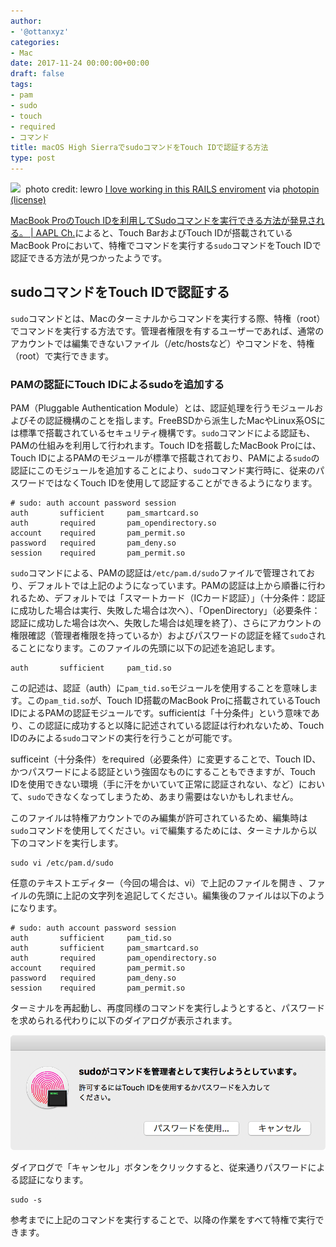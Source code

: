 ```yaml
---
author:
- '@ottanxyz'
categories:
- Mac
date: 2017-11-24 00:00:00+00:00
draft: false
tags:
- pam
- sudo
- touch
- required
- コマンド
title: macOS High SierraでsudoコマンドをTouch IDで認証する方法
type: post
---
```


![](171124-5a17d0bf5b9b9.png)
 photo credit: lewro [I love working in this RAILS enviroment](http://www.flickr.com/photos/61128561@N00/3795782148) via [photopin](http://photopin.com) [(license)](https://creativecommons.org/licenses/by-nc-nd/2.0/) 



[MacBook ProのTouch IDを利用してSudoコマンドを実行できる方法が発見される。 | AAPL Ch.](https://applech2.com/archives/20171117-how-to-use-sudo-command-with-touch-id.html)によると、Touch BarおよびTouch IDが搭載されているMacBook Proにおいて、特権でコマンドを実行する`sudo`コマンドをTouch IDで認証できる方法が見つかったようです。





## sudoコマンドをTouch IDで認証する





`sudo`コマンドとは、Macのターミナルからコマンドを実行する際、特権（root）でコマンドを実行する方法です。管理者権限を有するユーザーであれば、通常のアカウントでは編集できないファイル（/etc/hostsなど）やコマンドを、特権（root）で実行できます。





### PAMの認証にTouch IDによるsudoを追加する





PAM（Pluggable Authentication Module）とは、認証処理を行うモジュールおよびその認証機構のことを指します。FreeBSDから派生したMacやLinux系OSには標準で搭載されているセキュリティ機構です。`sudo`コマンドによる認証も、PAMの仕組みを利用して行われます。Touch IDを搭載したMacBook Proには、Touch IDによるPAMのモジュールが標準で搭載されており、PAMによる`sudo`の認証にこのモジュールを追加することにより、`sudo`コマンド実行時に、従来のパスワードではなくTouch IDを使用して認証することができるようになります。





    # sudo: auth account password session
    auth       sufficient     pam_smartcard.so
    auth       required       pam_opendirectory.so
    account    required       pam_permit.so
    password   required       pam_deny.so
    session    required       pam_permit.so





`sudo`コマンドによる、PAMの認証は`/etc/pam.d/sudo`ファイルで管理されており、デフォルトでは上記のようになっています。PAMの認証は上から順番に行われるため、デフォルトでは「スマートカード（ICカード認証）」（十分条件：認証に成功した場合は実行、失敗した場合は次へ）、「OpenDirectory」（必要条件：認証に成功した場合は次へ、失敗した場合は処理を終了）、さらにアカウントの権限確認（管理者権限を持っているか）およびパスワードの認証を経て`sudo`されることになります。このファイルの先頭に以下の記述を追記します。





    auth       sufficient     pam_tid.so





この記述は、認証（auth）に`pam_tid.so`モジュールを使用することを意味します。この`pam_tid.so`が、Touch ID搭載のMacBook Proに搭載されているTouch IDによるPAMの認証モジュールです。sufficientは「十分条件」という意味であり、この認証に成功すると以降に記述されている認証は行われないため、Touch IDのみによる`sudo`コマンドの実行を行うことが可能です。





sufficeint（十分条件）をrequired（必要条件）に変更することで、Touch ID、かつパスワードによる認証という強固なものにすることもできますが、Touch IDを使用できない環境（手に汗をかいていて正常に認証されない、など）において、`sudo`できなくなってしまうため、あまり需要はないかもしれません。





このファイルは特権アカウントでのみ編集が許可されているため、編集時は`sudo`コマンドを使用してください。`vi`で編集するためには、ターミナルから以下のコマンドを実行します。





    sudo vi /etc/pam.d/sudo





任意のテキストエディター（今回の場合は、vi）で上記のファイルを開き
、ファイルの先頭に上記の文字列を追記してください。編集後のファイルは以下のようになります。





    # sudo: auth account password session
    auth       sufficient     pam_tid.so
    auth       sufficient     pam_smartcard.so
    auth       required       pam_opendirectory.so
    account    required       pam_permit.so
    password   required       pam_deny.so
    session    required       pam_permit.so





ターミナルを再起動し、再度同様のコマンドを実行しようとすると、パスワードを求められる代わりに以下のダイアログが表示されます。





![](171124-5a17d3e01da34.png)






ダイアログで「キャンセル」ボタンをクリックすると、従来通りパスワードによる認証になります。





    sudo -s





参考までに上記のコマンドを実行することで、以降の作業をすべて特権で実行できます。